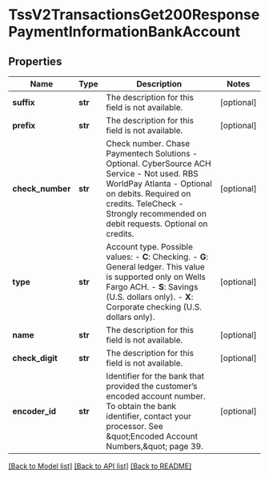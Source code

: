 # TssV2TransactionsGet200ResponsePaymentInformationBankAccount

## Properties
Name | Type | Description | Notes
------------ | ------------- | ------------- | -------------
**suffix** | **str** | The description for this field is not available. | [optional] 
**prefix** | **str** | The description for this field is not available. | [optional] 
**check_number** | **str** | Check number.  Chase Paymentech Solutions - Optional. CyberSource ACH Service - Not used. RBS WorldPay Atlanta - Optional on debits. Required on credits. TeleCheck - Strongly recommended on debit requests. Optional on credits.  | [optional] 
**type** | **str** | Account type.  Possible values:  - **C**: Checking.  - **G**: General ledger. This value is supported only on Wells Fargo ACH.  - **S**: Savings (U.S. dollars only).  - **X**: Corporate checking (U.S. dollars only).  | [optional] 
**name** | **str** | The description for this field is not available. | [optional] 
**check_digit** | **str** | The description for this field is not available. | [optional] 
**encoder_id** | **str** | Identifier for the bank that provided the customer’s encoded account number.  To obtain the bank identifier, contact your processor. See \&quot;Encoded Account Numbers,\&quot; page 39.  | [optional] 

[[Back to Model list]](../README.md#documentation-for-models) [[Back to API list]](../README.md#documentation-for-api-endpoints) [[Back to README]](../README.md)


